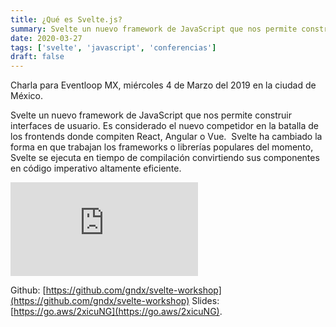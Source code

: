 ```yaml
---
title: ¿Qué es Svelte.js?
summary: Svelte un nuevo framework de JavaScript que nos permite construir interfaces de usuario.
date: 2020-03-27
tags: ['svelte', 'javascript', 'conferencias']
draft: false
---
```


Charla para Eventloop MX, miércoles 4 de Marzo del 2019 en la ciudad de México.

Svelte un nuevo framework de JavaScript que nos permite construir interfaces de usuario. Es considerado el nuevo competidor en la batalla de los frontends donde compiten React, Angular o Vue.  Svelte ha cambiado la forma en que trabajan los frameworks o librerías populares del momento, Svelte se ejecuta en tiempo de compilación convirtiendo sus componentes en código imperativo altamente eficiente.

<div class="embed-container">
<iframe src="https://www.youtube.com/embed/3nYdI_L31ds" title="YouTube video player" frameborder="0" allow="accelerometer; autoplay; clipboard-write; encrypted-media; gyroscope; picture-in-picture" allowfullscreen></iframe>
</div>

Github: [https://github.com/gndx/svelte-workshop](https://github.com/gndx/svelte-workshop)
Slides: [https://go.aws/2xicuNG](https://go.aws/2xicuNG).
